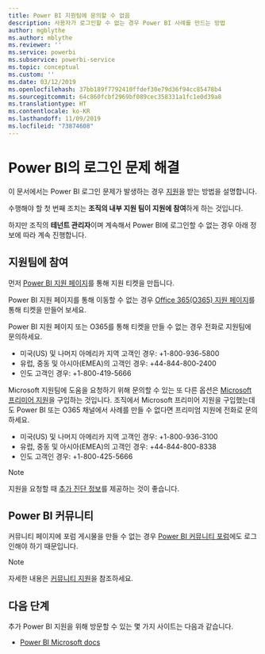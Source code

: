 ```yaml
---
title: Power BI 지원팀에 문의할 수 없음
description: 사용자가 로그인할 수 없는 경우 Power BI 사례를 만드는 방법
author: mgblythe
ms.author: mblythe
ms.reviewer: ''
ms.service: powerbi
ms.subservice: powerbi-service
ms.topic: conceptual
ms.custom: ''
ms.date: 03/12/2019
ms.openlocfilehash: 37bb189f7792410ffdef30e79d36f94cc85478b4
ms.sourcegitcommit: 64c860fcbf2969bf089cec358331a1fc1e0d39a8
ms.translationtype: HT
ms.contentlocale: ko-KR
ms.lasthandoff: 11/09/2019
ms.locfileid: "73874608"
---
```

# <a name="troubleshooting-sign-in-issues-for-power-bi"></a>Power BI의 로그인 문제 해결

이 문서에서는 Power BI 로그인 문제가 발생하는 경우 [지원](https://powerbi.microsoft.com/support/)을 받는 방법을 설명합니다.

수행해야 할 첫 번째 조치는 **조직의 내부 지원 팀이 지원에 참여**하게 하는 것입니다.

하지만 조직의 **테넌트 관리자**이며 계속해서 Power BI에 로그인할 수 없는 경우 아래 정보에 따라 계속 진행합니다.

## <a name="engage-the-support-team"></a>지원팀에 참여

먼저 [Power BI 지원 페이지](https://powerbi.microsoft.com/support/)를 통해 지원 티켓을 만듭니다.

Power BI 지원 페이지를 통해 이동할 수 없는 경우 [Office 365(O365) 지원 페이지](https://support.office.com/home/contact)를 통해 티켓을 만들어 보세요.

Power BI 지원 페이지 또는 O365를 통해 티켓을 만들 수 없는 경우 전화로 지원팀에 문의하세요.

* 미국(US) 및 나머지 아메리카 지역 고객인 경우: +1-800-936-5800
* 유럽, 중동 및 아시아(EMEA)의 고객인 경우: +44-844-800-2400
* 인도 고객인 경우: +1-800-419-5666

Microsoft 지원팀에 도움을 요청하기 위해 문의할 수 있는 또 다른 옵션은 [Microsoft 프리미어 지원](https://support.microsoft.com/premier)을 구입하는 것입니다. 조직에서 Microsoft 프리미어 지원을 구입했는데도 Power BI 또는 O365 채널에서 사례를 만들 수 없다면 프리미엄 지원에 전화로 문의하세요.

* 미국(US) 및 나머지 아메리카 지역 고객인 경우: +1-800-936-3100
* 유럽, 중동 및 아시아(EMEA)의 고객인 경우: +44-844-800-8338
* 인도 고객인 경우: +1-800-425-5666

> [!Note]
> 지원을 요청할 때 [추가 진단 정보](service-admin-capturing-additional-diagnostic-information-for-power-bi.md)를 제공하는 것이 좋습니다.

## <a name="power-bi-community"></a>Power BI 커뮤니티

커뮤니티 페이지에 포럼 게시물을 만들 수 없는 경우 [Power BI 커뮤니티 포럼](https://community.powerbi.com/)에도 로그인해야 하기 때문입니다.

> [!Note]
> 자세한 내용은 [커뮤니티 지원](https://community.powerbi.com/t5/Community-Support/ct-p/PBI_CommunitySupport)을 참조하세요.

## <a name="next-steps"></a>다음 단계

추가 Power BI 지원을 위해 방문할 수 있는 몇 가지 사이트는 다음과 같습니다.

* [Power BI Microsoft docs](https://docs.microsoft.com/power-bi/)
